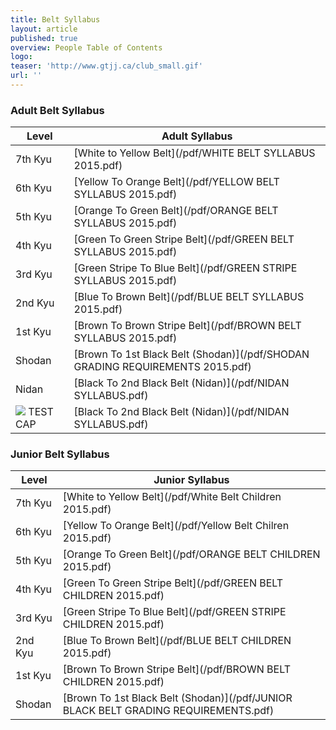 ```yaml
---
title: Belt Syllabus
layout: article
published: true
overview: People Table of Contents
logo:
teaser: 'http://www.gtjj.ca/club_small.gif'
url: ''
---
```


### Adult Belt Syllabus

| Level | Adult Syllabus
|-------|--------|
| 7th Kyu | [White to Yellow Belt](/pdf/WHITE BELT SYLLABUS 2015.pdf) |
| 6th Kyu | [Yellow To Orange Belt](/pdf/YELLOW BELT SYLLABUS 2015.pdf) |
| 5th Kyu | [Orange To Green Belt](/pdf/ORANGE BELT SYLLABUS 2015.pdf) |
| 4th Kyu | [Green To Green Stripe Belt](/pdf/GREEN BELT SYLLABUS 2015.pdf) |
| 3rd Kyu | [Green Stripe To Blue Belt](/pdf/GREEN STRIPE SYLLABUS 2015.pdf) |
| 2nd Kyu | [Blue To Brown Belt](/pdf/BLUE BELT SYLLABUS 2015.pdf) |
| 1st Kyu | [Brown To Brown Stripe Belt](/pdf/BROWN BELT SYLLABUS 2015.pdf) |
| Shodan | [Brown To 1st Black Belt (Shodan)](/pdf/SHODAN GRADING REQUIREMENTS 2015.pdf) |
| Nidan | [Black To 2nd Black Belt (Nidan)](/pdf/NIDAN SYLLABUS.pdf) |
| ![](/images/black.png) TEST CAP| [Black To 2nd Black Belt (Nidan)](/pdf/NIDAN SYLLABUS.pdf) |

### Junior Belt Syllabus

| Level | Junior Syllabus
|-------|--------|
| 7th Kyu | [White to Yellow Belt](/pdf/White Belt Children 2015.pdf) |
| 6th Kyu | [Yellow To Orange Belt](/pdf/Yellow Belt Chilren 2015.pdf) |
| 5th Kyu | [Orange To Green Belt](/pdf/ORANGE BELT CHILDREN 2015.pdf) |
| 4th Kyu | [Green To Green Stripe Belt](/pdf/GREEN BELT CHILDREN 2015.pdf) |
| 3rd Kyu | [Green Stripe To Blue Belt](/pdf/GREEN STRIPE CHILDREN 2015.pdf) |
| 2nd Kyu | [Blue To Brown Belt](/pdf/BLUE BELT CHILDREN 2015.pdf) |
| 1st Kyu | [Brown To Brown Stripe Belt](/pdf/BROWN BELT CHILDREN 2015.pdf) |
| Shodan | [Brown To 1st Black Belt (Shodan)](/pdf/JUNIOR BLACK BELT GRADING REQUIREMENTS.pdf) |
